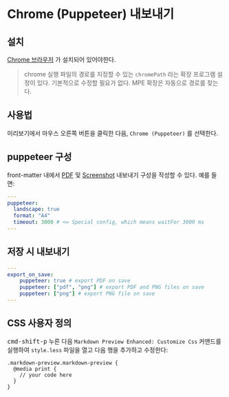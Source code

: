 # Chrome (Puppeteer) 내보내기

## 설치

[Chrome 브라우저](https://www.google.com/chrome/) 가 설치되어 있어야한다.

> chrome 실행 파일의 경로를 지정할 수 있는 `chromePath` 라는 확장 프로그램 설정이 있다. 기본적으로 수정할 필요가 없다. MPE 확장은 자동으로 경로를 찾는다.

## 사용법

미리보기에서 마우스 오른쪽 버튼을 클릭한 다음, `Chrome (Puppeteer)` 를 선택한다.

## puppeteer 구성

front-matter 내에서 [PDF](https://github.com/GoogleChrome/puppeteer/blob/v1.9.0/docs/api.md#pagepdfoptions) 및 [Screenshot](https://github.com/GoogleChrome/puppeteer/blob/v1.9.0/docs/api.md#pagescreenshotoptions) 내보내기 구성을 작성할 수 있다. 예를 들면:

```yaml
---
puppeteer:
  landscape: true
  format: "A4"
  timeout: 3000 # <= Special config, which means waitFor 3000 ms
---

```

## 저장 시 내보내기

```yaml
---
export_on_save:
    puppeteer: true # export PDF on save
    puppeteer: ["pdf", "png"] # export PDF and PNG files on save
    puppeteer: ["png"] # export PNG file on save
---
```

## CSS 사용자 정의

<kbd>cmd-shift-p</kbd> 누른 다음 `Markdown Preview Enhanced: Customize Css` 커맨드를 실행하여 `style.less` 파일을 열고 다음 행을 추가하고 수정한다:

```less
.markdown-preview.markdown-preview {
  @media print {
    // your code here
  }
}
```
